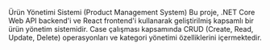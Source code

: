 Ürün Yönetimi Sistemi (Product Management System)
Bu proje, .NET Core Web API backend'i ve React frontend'i kullanarak geliştirilmiş kapsamlı bir ürün yönetim sistemidir. Case çalışması kapsamında CRUD (Create, Read, Update, Delete) operasyonları ve kategori yönetimi özelliklerini içermektedir.